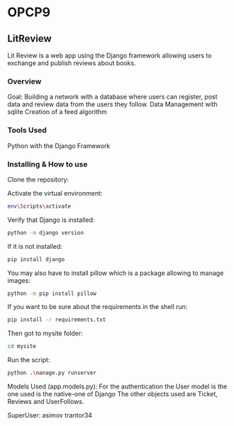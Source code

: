 # OPCP9
## LitReview
Lit Review is a web app using the Django framework allowing users to exchange and publish reviews about books.

### Overview

Goal: Building a network with a database where users can register, post data and review data from the users they follow.
      Data Management with sqlite
      Creation of a feed algorithm


### Tools Used
Python with the Django Framework

### Installing & How to use

Clone the repository:


Activate the virtual environment:
```bash
env\Scripts\activate
```

Verify that Django is installed:
```bash
python -m django version
```
If it is not installed:
```bash
pip install django
```
You may also have to install pillow which is a package allowing to manage images:
```bash
python -m pip install pillow
```
If you want to be sure about the requirements in the shell run:
```bash
pip install -r requirements.txt
```

Then got to mysite folder:
```bash
cd mysite
```
Run the script:
```bash
python .\manage.py runserver
```


Models Used (app.models.py):
For the authentication the User model is the one used is the native-one of Django
The other objects used are Ticket, Reviews and UserFollows.


SuperUser:
asimov
trantor34
